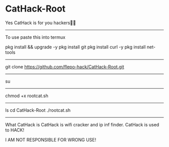 # CatHack-Root
Yes CatHack is for you hackers👨‍💻

_____________________________________________________

To use paste this into termux

pkg install && upgrade -y 
pkg install git
pkg install curl -y
pkg install net-tools

_____________________________________________________

git clone https://github.com/flepo-hack/CatHack-Root.git

_____________________________________________________

su

_____________________________________________________

chmod +x rootcat.sh

_____________________________________________________

ls
cd CatHack-Root 
./rootcat.sh

_____________________________________________________


What CatHack is CatHack is wifi cracker and ip inf finder. CatHack is used to HACK!

I AM NOT RESPONSIBLE FOR WRONG USE!
